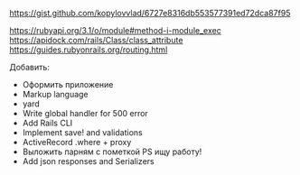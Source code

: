https://gist.github.com/kopylovvlad/6727e8316db553577391ed72dca87f95

https://rubyapi.org/3.1/o/module#method-i-module_exec
https://apidock.com/rails/Class/class_attribute
https://guides.rubyonrails.org/routing.html

Добавить:

* Оформить приложение
* Markup language
* yard
* Write global handler for 500 error
* Add Rails CLI
* Implement save! and validations
* ActiveRecord .where + proxy
* Выложить парням с пометкой PS ищу работу!
* Add json responses and Serializers
